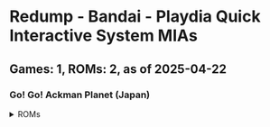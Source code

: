 # Redump - Bandai - Playdia Quick Interactive System MIAs
## Games: 1, ROMs: 2, as of 2025-04-22

### Go! Go! Ackman Planet (Japan)
<details>
<summary>ROMs</summary>

- Go! Go! Ackman Planet (Japan) (Track 1).bin, CRC: 1cbf2c16
- Go! Go! Ackman Planet (Japan) (Track 2).bin, CRC: f1974e93
</details>

